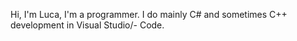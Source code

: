 Hi, I'm Luca,
I'm a programmer.
I do mainly C# and sometimes C++ development in Visual Studio/- Code.


<!---
LucaDotGit/LucaDotGit is a ✨ special ✨ repository because its `README.md` (this file) appears on your GitHub profile.
You can click the Preview link to take a look at your changes.
--->

